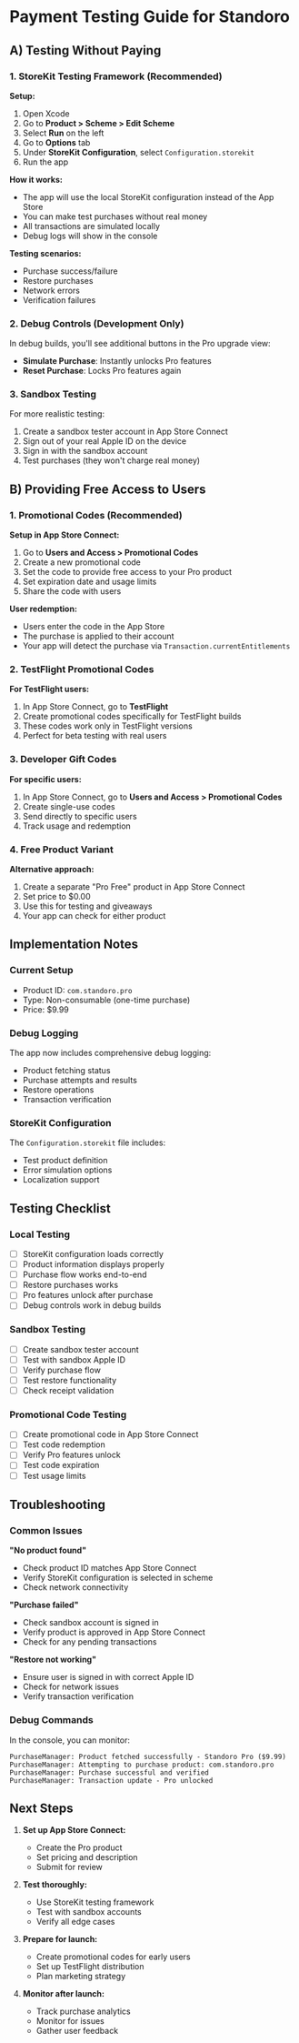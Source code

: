 # Payment Testing Guide for Standoro

## A) Testing Without Paying

### 1. StoreKit Testing Framework (Recommended)

**Setup:**
1. Open Xcode
2. Go to **Product > Scheme > Edit Scheme**
3. Select **Run** on the left
4. Go to **Options** tab
5. Under **StoreKit Configuration**, select `Configuration.storekit`
6. Run the app

**How it works:**
- The app will use the local StoreKit configuration instead of the App Store
- You can make test purchases without real money
- All transactions are simulated locally
- Debug logs will show in the console

**Testing scenarios:**
- Purchase success/failure
- Restore purchases
- Network errors
- Verification failures

### 2. Debug Controls (Development Only)

In debug builds, you'll see additional buttons in the Pro upgrade view:
- **Simulate Purchase**: Instantly unlocks Pro features
- **Reset Purchase**: Locks Pro features again

### 3. Sandbox Testing

For more realistic testing:
1. Create a sandbox tester account in App Store Connect
2. Sign out of your real Apple ID on the device
3. Sign in with the sandbox account
4. Test purchases (they won't charge real money)

## B) Providing Free Access to Users

### 1. Promotional Codes (Recommended)

**Setup in App Store Connect:**
1. Go to **Users and Access > Promotional Codes**
2. Create a new promotional code
3. Set the code to provide free access to your Pro product
4. Set expiration date and usage limits
5. Share the code with users

**User redemption:**
- Users enter the code in the App Store
- The purchase is applied to their account
- Your app will detect the purchase via `Transaction.currentEntitlements`

### 2. TestFlight Promotional Codes

**For TestFlight users:**
1. In App Store Connect, go to **TestFlight**
2. Create promotional codes specifically for TestFlight builds
3. These codes work only in TestFlight versions
4. Perfect for beta testing with real users

### 3. Developer Gift Codes

**For specific users:**
1. In App Store Connect, go to **Users and Access > Promotional Codes**
2. Create single-use codes
3. Send directly to specific users
4. Track usage and redemption

### 4. Free Product Variant

**Alternative approach:**
1. Create a separate "Pro Free" product in App Store Connect
2. Set price to $0.00
3. Use this for testing and giveaways
4. Your app can check for either product

## Implementation Notes

### Current Setup
- Product ID: `com.standoro.pro`
- Type: Non-consumable (one-time purchase)
- Price: $9.99

### Debug Logging
The app now includes comprehensive debug logging:
- Product fetching status
- Purchase attempts and results
- Restore operations
- Transaction verification

### StoreKit Configuration
The `Configuration.storekit` file includes:
- Test product definition
- Error simulation options
- Localization support

## Testing Checklist

### Local Testing
- [ ] StoreKit configuration loads correctly
- [ ] Product information displays properly
- [ ] Purchase flow works end-to-end
- [ ] Restore purchases works
- [ ] Pro features unlock after purchase
- [ ] Debug controls work in debug builds

### Sandbox Testing
- [ ] Create sandbox tester account
- [ ] Test with sandbox Apple ID
- [ ] Verify purchase flow
- [ ] Test restore functionality
- [ ] Check receipt validation

### Promotional Code Testing
- [ ] Create promotional code in App Store Connect
- [ ] Test code redemption
- [ ] Verify Pro features unlock
- [ ] Test code expiration
- [ ] Test usage limits

## Troubleshooting

### Common Issues

**"No product found"**
- Check product ID matches App Store Connect
- Verify StoreKit configuration is selected in scheme
- Check network connectivity

**"Purchase failed"**
- Check sandbox account is signed in
- Verify product is approved in App Store Connect
- Check for any pending transactions

**"Restore not working"**
- Ensure user is signed in with correct Apple ID
- Check for network issues
- Verify transaction verification

### Debug Commands

In the console, you can monitor:
```
PurchaseManager: Product fetched successfully - Standoro Pro ($9.99)
PurchaseManager: Attempting to purchase product: com.standoro.pro
PurchaseManager: Purchase successful and verified
PurchaseManager: Transaction update - Pro unlocked
```

## Next Steps

1. **Set up App Store Connect:**
   - Create the Pro product
   - Set pricing and description
   - Submit for review

2. **Test thoroughly:**
   - Use StoreKit testing framework
   - Test with sandbox accounts
   - Verify all edge cases

3. **Prepare for launch:**
   - Create promotional codes for early users
   - Set up TestFlight distribution
   - Plan marketing strategy

4. **Monitor after launch:**
   - Track purchase analytics
   - Monitor for issues
   - Gather user feedback 